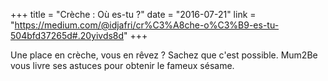 +++
title = "Crèche : Où es-tu ?"
date = "2016-07-21"
link = "https://medium.com/@idjafri/cr%C3%A8che-o%C3%B9-es-tu-504bfd37265d#.20yivds8d"
+++

Une place en crèche, vous en rêvez ? Sachez que c'est possible. Mum2Be vous livre ses astuces pour obtenir le fameux sésame.  
